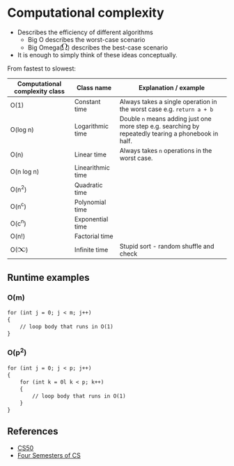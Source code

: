 # Computational complexity

* Describes the efficiency of different algorithms
    * Big O describes the worst-case scenario
    * Big Omega(![Omega symbol](symbols/omega.png)) describes the best-case scenario
* It is enough to simply think of these ideas conceptually.

From fastest to slowest:

Computational complexity class | Class name | Explanation / example
---|---|---
O(1)|Constant time|Always takes a single operation in the worst case e.g. `return a + b`
O(log n)|Logarithmic time|Double `n` means adding just one more step e.g. searching by repeatedly tearing a phonebook in half. 
O(n)|Linear time|Always takes `n` operations in the worst case.
O(n log n)|Linearithmic time|
O(n<sup>2</sup>)|Quadratic time|
O(n<sup>c</sup>)|Polynomial time|
O(c<sup>n</sup>)|Exponential time|
O(n!)|Factorial time|
O(![Infinity symbol](symbols/infinity.png))|Infinite time|Stupid sort - random shuffle and check

## Runtime examples

### O(m)

```
for (int j = 0; j < m; j++)
{
    // loop body that runs in O(1)
}
```

### O(p<sup>2</sup>)

```
for (int j = 0; j < p; j++)
{
    for (int k = 0l k < p; k++)
    {
        // loop body that runs in O(1)
    }
}
```

## References
* [CS50](https://www.youtube.com/embed/IM9sHGlYV5A?autoplay=1&rel=0)
* [Four Semesters of CS](http://btholt.github.io/four-semesters-of-cs/)